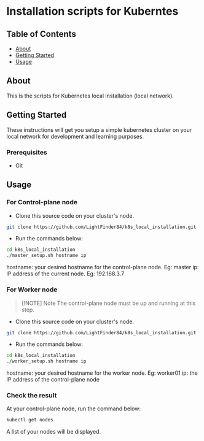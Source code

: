 # Installation scripts for Kuberntes

## Table of Contents

- [About](#about)
- [Getting Started](#getting_started)
- [Usage](#usage)

## About <a name = "about"></a>

This is the scripts for Kubernetes local installation (local network).

## Getting Started <a name = "getting_started"></a>

These instructions will get you setup a simple kubernetes cluster on your local network for development and learning purposes.

### Prerequisites

- Git

## Usage <a name = "usage"></a>

### For Control-plane node
- Clone this source code on your cluster's node.
```bash
git clone https://github.com/LightFinder84/k8s_local_installation.git
```
- Run the commands below:
```bash
cd k8s_local_installation
./master_setup.sh hostname ip
```
hostname: your desired hostname for the control-plane node. Eg: master
ip: IP address of the current node. Eg: 192.168.3.7

### For Worker node
> [!NOTE] Note
> The control-plane node must be up and running at this step.
- Clone this source code on your cluster's node.
```bash
git clone https://github.com/LightFinder84/k8s_local_installation.git
```
- Run the commands below:
```bash
cd k8s_local_installation
./worker_setup.sh hostname ip
```
hostname: your desired hostname for the worker node. Eg: worker01
ip: the IP address of the control-plane node


### Check the result
At your control-plane node, run the command below:
```bash
kubectl get nodes
```
A list of your nodes will be displayed.
